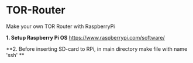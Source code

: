 # TOR-Router
Make your own TOR Router with RaspberryPi

**1. Setup  Raspberry Pi OS**
https://www.raspberrypi.com/software/

**2. Before inserting SD-card to RPi, in main directory make file with name 'ssh' **

























